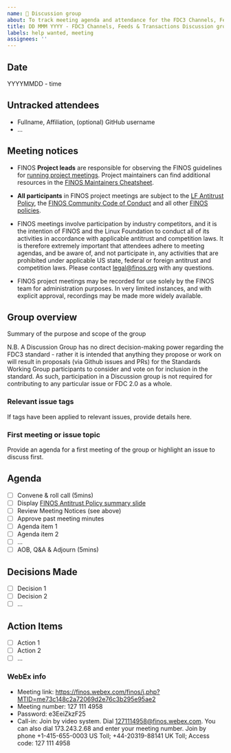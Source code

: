 ```yaml
---
name: 🤝 Discussion group
about: To track meeting agenda and attendance for the FDC3 Channels, Feeds & Transactions Discussion group, which is intended to inform the Standards Working Group
title: DD MMM YYYY - FDC3 Channels, Feeds & Transactions Discussion group Meeting Minutes
labels: help wanted, meeting
assignees: ''
---
```


## Date
YYYYMMDD - time

## Untracked attendees
- Fullname, Affiliation, (optional) GitHub username
- ...

## Meeting notices
- FINOS **Project leads** are responsible for observing the FINOS guidelines for [running project meetings](https://github.com/finos/community/blob/master/governance/Meeting-Procedures.md#run-the-meeting). Project maintainers can find additional resources in the [FINOS Maintainers Cheatsheet](https://odp.finos.org/docs/finos-maintainers-cheatsheet/).

- **All participants** in FINOS project meetings are subject to the [LF Antitrust Policy](https://www.linuxfoundation.org/antitrust-policy/), the [FINOS Community Code of Conduct](https://github.com/finos/community/blob/master/governance/Code-of-Conduct.md) and all other [FINOS policies](https://github.com/finos/community/tree/master/governance#policies). 

- FINOS meetings involve participation by industry competitors, and it is the intention of FINOS and the Linux Foundation to conduct all of its activities in accordance with applicable antitrust and competition laws. It is therefore extremely important that attendees adhere to meeting agendas, and be aware of, and not participate in, any activities that are prohibited under applicable US state, federal or foreign antitrust and competition laws. Please contact legal@finos.org with any questions.

- FINOS project meetings may be recorded for use solely by the FINOS team for administration purposes. In very limited instances, and with explicit approval, recordings may be made more widely available.

## Group overview
Summary of the purpose and scope of the group

N.B. A Discussion Group has no direct decision-making power regarding the FDC3 standard - rather it is intended that anything they propose or work on will result in proposals (via Github issues and PRs) for the Standards Working Group participants to consider and vote on for inclusion in the standard. As such, participation in a Discussion group is not required for contributing to any particular issue or FDC 2.0 as a whole.

### Relevant issue tags
If tags have been applied to relevant issues, provide details here.
  
### First meeting or issue topic
Provide an agenda for a first meeting of the group or highlight an issue to discuss first.


## Agenda
- [ ] Convene & roll call (5mins)
- [ ] Display [FINOS Antitrust Policy summary slide](https://github.com/finos/community/blob/master/governance/Compliance-Slides/Antitrust-Compliance-Slide.pdf) 
- [ ] Review Meeting Notices (see above)
- [ ] Approve past meeting minutes
- [ ] Agenda item 1
- [ ] Agenda item 2
- [ ] ...
- [ ] AOB, Q&A & Adjourn (5mins)

## Decisions Made
- [ ] Decision 1
- [ ] Decision 2
- [ ] ...

## Action Items
- [ ] Action 1
- [ ] Action 2
- [ ] ...

### WebEx info
- Meeting link: https://finos.webex.com/finos/j.php?MTID=me73c148c2a72069d2e76c3b295e95ae2
- Meeting number: 127 111 4958
- Password: e3EeiZkzF25
- Call-in: Join by video system. Dial 1271114958@finos.webex.com. You can also dial 173.243.2.68 and enter your meeting number. Join by phone +1-415-655-0003 US Toll; +44-20319-88141 UK Toll; Access code: 127 111 4958
